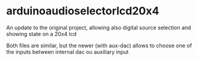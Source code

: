 # arduinoaudioselectorlcd20x4
An update to the original project, allowing also digital source selection and showing state on a 20x4 lcd

Both files are similar, but the newer (with aux-dac) allows to choose one of the inputs between internal dac ou auxiliary input
